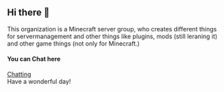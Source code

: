 ## Hi there 👋
This organization is a Minecraft server group, who creates different things for servermanagement and other things like plugins, mods (still leraning it) and other game things (not only for Minecraft.)

#### You can Chat here
[Chatting](https://github.com/Argantiu/.github/discussions)  
Have a wonderful day!
<!--

**Here are some ideas to get you started:**

🙋‍♀️ A short introduction - what is your organization all about?
🌈 Contribution guidelines - how can the community get involved?
👩‍💻 Useful resources - where can the community find your docs? Is there anything else the community should know?
🍿 Fun facts - what does your team eat for breakfast?
🧙 Remember, you can do mighty things with the power of [Markdown](https://docs.github.com/github/writing-on-github/getting-started-with-writing-and-formatting-on-github/basic-writing-and-formatting-syntax)
-->
